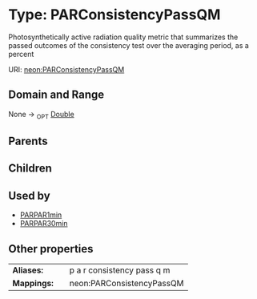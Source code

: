 
# Type: PARConsistencyPassQM


Photosynthetically active radiation quality metric that summarizes the passed outcomes of the consistency test over the averaging period, as a percent

URI: [neon:PARConsistencyPassQM](https://data.neonscience.org/PARConsistencyPassQM)


## Domain and Range

None ->  <sub>OPT</sub> [Double](types/Double.md)

## Parents


## Children


## Used by

 * [PARPAR1min](PARPAR1min.md)
 * [PARPAR30min](PARPAR30min.md)

## Other properties

|  |  |  |
| --- | --- | --- |
| **Aliases:** | | p a r consistency pass q m |
| **Mappings:** | | neon:PARConsistencyPassQM |

